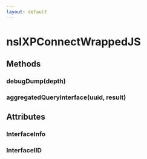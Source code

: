 ```yaml
---
layout: default
---
```


# nsIXPConnectWrappedJS #

## Methods ##

### debugDump(depth) ###

### aggregatedQueryInterface(uuid, result) ###

## Attributes ##

### InterfaceInfo ###

### InterfaceIID ###
